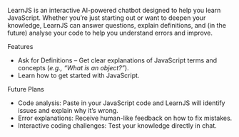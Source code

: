 LearnJS is an interactive AI-powered chatbot designed to help you learn JavaScript. Whether you’re just starting out or want to deepen your knowledge, LearnJS can answer questions, explain definitions, and (in the future) analyse your code to help you understand errors and improve.

Features
- Ask for Definitions – Get clear explanations of JavaScript terms and concepts (_e.g., “What is an object?”_).
- Learn how to get started with JavaScript.

Future Plans
- Code analysis: Paste in your JavaScript code and LearnJS will identify issues and explain why it’s wrong.
- Error explanations: Receive human-like feedback on how to fix mistakes.
- Interactive coding challenges: Test your knowledge directly in chat.
